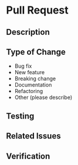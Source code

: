 # Pull Request

## Description
<!-- Describe what this PR accomplishes and why it's needed -->

## Type of Change
<!-- What type of change does this PR introduce? -->
- Bug fix
- New feature
- Breaking change
- Documentation
- Refactoring
- Other (please describe)

## Testing
<!-- Describe how you tested your changes -->

## Related Issues
<!-- Link related issues: "Fixes #123" or "Related to #456" -->

## Verification
<!-- How can reviewers verify your changes? -->